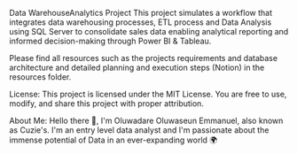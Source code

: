 Data WarehouseAnalytics Project
This project simulates a workflow that integrates data warehousing processes, ETL process and Data Analysis using SQL Server to consolidate sales data enabling analytical reporting and informed decision-making through Power BI & Tableau.

Please find all resources such as the projects requirements and database architecture and detailed planning and execution steps (Notion) in the resources folder.

License:
This project is licensed under the MIT License. You are free to use, modify, and share this project with proper attribution.

About Me:
Hello there 👋,
I'm Oluwadare Oluwaseun Emmanuel, also known as Cuzie's. I'm an entry level data analyst and I'm passionate about the immense potential of Data in an ever-expanding world 🌍